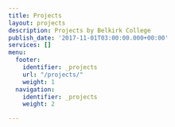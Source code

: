```yaml
---
title: Projects
layout: projects
description: Projects by Belkirk College
publish_date: '2017-11-01T03:00:00.000+00:00'
services: []
menu:
  footer:
    identifier: _projects
    url: "/projects/"
    weight: 1
  navigation:
    identifier: _projects
    weight: 2

---
```

